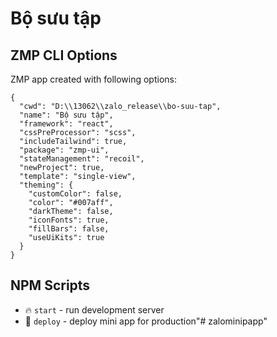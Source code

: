# Bộ sưu tập

## ZMP CLI Options

ZMP app created with following options:

```
{
  "cwd": "D:\\13062\\zalo_release\\bo-suu-tap",
  "name": "Bộ sưu tập",
  "framework": "react",
  "cssPreProcessor": "scss",
  "includeTailwind": true,
  "package": "zmp-ui",
  "stateManagement": "recoil",
  "newProject": true,
  "template": "single-view",
  "theming": {
    "customColor": false,
    "color": "#007aff",
    "darkTheme": false,
    "iconFonts": true,
    "fillBars": false,
    "useUiKits": true
  }
}
```

## NPM Scripts

* 🔥 `start` - run development server
* 🙏 `deploy` - deploy mini app for production"# zalominipapp" 
